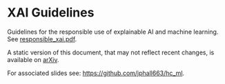 # XAI Guidelines
Guidelines for the responsible use of explainable AI and machine learning. See [responsible_xai.pdf](responsible_xai.pdf).

A static version of this document, that may not reflect recent changes, is available on [arXiv](https://arxiv.org/abs/1906.03533).

For associated slides see: https://github.com/jphall663/hc_ml.
